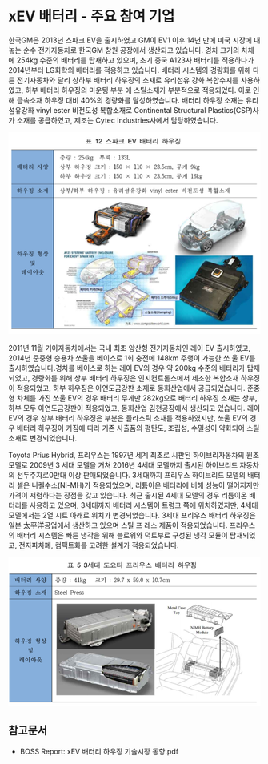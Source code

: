 # xEV 배터리 - 주요 참여 기업

한국GM은 2013년 스파크 EV을 출시하였고 GM이 EV1 이후 14년 만에 미국 시장에 내놓는 순수 전기자동차로 한국GM 창원 공장에서 생산되고 있습니다. 경차
크기의 차체에 254kg 수준의 배터리를 탑재하고 있으며, 초기 중국 A123사 배터리를 적용하다가 2014년부터 LG화학의 배터리를 적용하고 있습니다.
배터리 시스템의 경량화를 위해 다른 전기자동차와 달리 상하부 배터리 하우징의 소재로 유리섬유 강화 복합수지를 사용하였고, 하부 배터리 하우징의 마운팅 부분
에 스틸소재가 부분적으로 적용되었다. 이로 인해 금속소재 하우징 대비 40%의 경량화를 달성하였습니다.
배터리 하우징 소재는 유리섬유강화 vinyl ester 비전도성 복합소재로 Continental Structural Plastics(CSP)사가 소재를 공급하였고, 제조는 Cytec Industries사에서 담당하였습니다.


![](./images/xEV배터리_Q13_1_1.PNG)


2011년 11월 기아자동차에서는 국내 최초 양산형 전기자동차인 레이 EV 출시하였고, 2014년 준중형 승용차 쏘울을 베이스로 1회 충전에 148km 주행이 가능한 쏘
울 EV를 출시하였습니다.경차를 베이스로 하는 레이 EV의 경우 약 200kg 수준의 배터리가 탑재되었고, 경량화를 위해 상부 배터리 하우징은 인지컨트롤스에서 제조한 복합소재 하우징이 적용되었고, 하부 하우징은 아연도금강판 소재로 동희산업에서 공급되었습니다. 준중형 차체를 가진 쏘울 EV의 경우 배터리 무게만 282kg으로 배터리 하우징 소재는 상부, 하부 모두 아연도금강판이 적용되었고, 동희산업 김천공장에서 생산되고 있습니다. 레이 EV의 경우 상부 배터리 하우징은 부분은 플라스틱 소재를 적용하였지만, 쏘울 EV의 경우 배터리 하우징이 커짐에 따라 기존 사출품의 평탄도, 조립성, 수밀성이 약화되어 스틸 소재로 변경되었습니다.

Toyota Prius Hybrid, 프리우스는 1997년 세계 최초로 시판된 하이브리자동차의 원조 모델로 2009년 3 세대 모델을 거쳐 2016년 4세대 모델까지 출시된 하이브리드 자동차의 선두주자로0만대 이상 판매되었습니다. 3세대까지 프리우스 하이브리드 모델의 배터리 셀은 니켈수소(Ni-MH)가 적용되었으며, 리튬이온 배터리에 비해 성능이 떨어지지만 가격이 저렴하다는 장점을 갖고 있습니다. 최근 출시된 4세대 모델의 경우 리튬이온 배터리를 사용하고 있으며, 3세대까지 배터리 시스템이 트렁크 쪽에 위치하였지만, 4세대 모델에서는 2열 시트 아래로 위치가 변경되었습니다. 3세대 프리우스 배터리 하우징은 일본 太平洋공업에서 생산하고 있으며 스틸 프 레스 제품이 적용되었습니다. 프리우스의 배터리 시스템은 빠른 냉각을 위해 블로워와 덕트부로 구성된 냉각 모듈이 탑재되었고, 전자파차폐, 컴팩트화를 고려한 설계가 적용되었습니다.


![](./images/xEV배터리_Q13_1_1__.PNG)


## 참고문서
- BOSS Report: xEV 배터리 하우징 기술시장 동향.pdf
